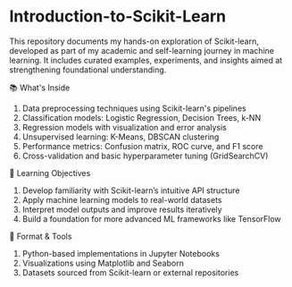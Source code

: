 # Introduction-to-Scikit-Learn
This repository documents my hands-on exploration of Scikit-learn, developed as part of my academic and self-learning journey in machine learning. It includes curated examples, experiments, and insights aimed at strengthening foundational understanding.

📚 What's Inside
1. Data preprocessing techniques using Scikit-learn's pipelines
2. Classification models: Logistic Regression, Decision Trees, k-NN
3. Regression models with visualization and error analysis
4. Unsupervised learning: K-Means, DBSCAN clustering
5. Performance metrics: Confusion matrix, ROC curve, and F1 score
6. Cross-validation and basic hyperparameter tuning (GridSearchCV)

🎯 Learning Objectives
1. Develop familiarity with Scikit-learn’s intuitive API structure
2. Apply machine learning models to real-world datasets
3. Interpret model outputs and improve results iteratively
4. Build a foundation for more advanced ML frameworks like TensorFlow

🧪 Format & Tools
1. Python-based implementations in Jupyter Notebooks
2. Visualizations using Matplotlib and Seaborn
3. Datasets sourced from Scikit-learn or external repositories
